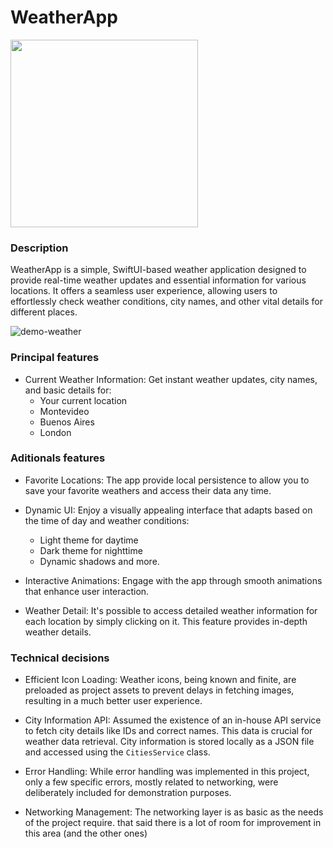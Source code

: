 
# WeatherApp
 <img style="width: 300px;" src="https://github.com/tarruk/weatherApp/assets/36048605/22c0b9a8-4f89-475a-8005-e6c4029cc561">

### Description
WeatherApp is a simple, SwiftUI-based weather application designed to provide real-time weather updates and essential information for various locations. It offers a seamless user experience, allowing users to effortlessly check weather conditions, city names, and other vital details for different places.

![demo-weather](https://github.com/tarruk/weatherApp/assets/36048605/c8ea0fa6-4b1c-4a4d-a7f6-067237346e61)


### Principal features
- Current Weather Information: Get instant weather updates, city names, and basic details for:
    - Your current location
    - Montevideo
    - Buenos Aires
    - London

### Aditionals features
- Favorite Locations: The app provide local persistence to allow you to save your favorite weathers and access their data any time.

- Dynamic UI: Enjoy a visually appealing interface that adapts based on the time of day and weather conditions:
    - Light theme for daytime
    - Dark theme for nighttime
    - Dynamic shadows and more.

- Interactive Animations: Engage with the app through smooth animations that enhance user interaction.

- Weather Detail: It's possible to access detailed weather information for each location by simply clicking on it. This feature provides in-depth weather details.

### Technical decisions
- Efficient Icon Loading: Weather icons, being known and finite, are preloaded as project assets to prevent delays in fetching images, resulting in a much better user experience.

- City Information API: Assumed the existence of an in-house API service to fetch city details like IDs and correct names. This data is crucial for weather data retrieval. City information is stored locally as a JSON file and accessed using the `CitiesService` class.

- Error Handling: While error handling was implemented in this project, only a few specific errors, mostly related to networking, were deliberately included for demonstration purposes.

- Networking Management: The networking layer is as basic as the needs of the project require. that said there is a lot of room for improvement in this area (and the other ones)

